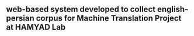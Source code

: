 ## web-based system developed to collect english-persian corpus for Machine Translation Project at HAMYAD Lab
